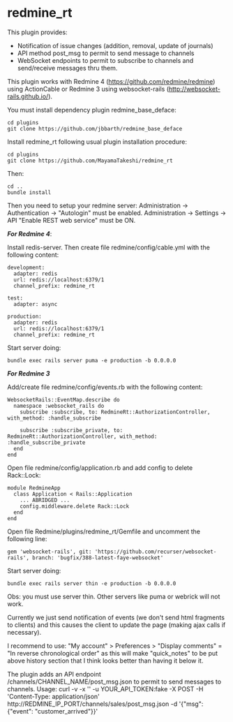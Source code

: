 # redmine_rt

This plugin provides:
  - Notification of issue changes (addition, removal, update of journals)
  - API method post_msg to permit to send message to channels
  - WebSocket endpoints to permit to subscribe to channels and send/receive messages thru them.
  

This plugin works with Redmine 4 (https://github.com/redmine/redmine) using ActionCable or Redmine 3 using websocket-rails (http://websocket-rails.github.io/).


You must install dependency plugin redmine_base_deface:
```
cd plugins
git clone https://github.com/jbbarth/redmine_base_deface
```

Install redmine_rt following usual plugin installation procedure:
```
cd plugins
git clone https://github.com/MayamaTakeshi/redmine_rt
```

Then:
```
cd ..
bundle install
```

Then you need to setup your redmine server:
  Administration -> Authentication -> 
    "Autologin" must be enabled.
  Administration -> Settings -> API 
    "Enable REST web service" must be ON.


***For Redmine 4***:

Install redis-server.
Then create file redmine/config/cable.yml with the following content:
```
development:
  adapter: redis
  url: redis://localhost:6379/1
  channel_prefix: redmine_rt

test:
  adapter: async

production:
  adapter: redis
  url: redis://localhost:6379/1
  channel_prefix: redmine_rt

```

Start server doing:
```
bundle exec rails server puma -e production -b 0.0.0.0

```


***For Redmine 3***

Add/create file redmine/config/events.rb with the following content:

```
WebsocketRails::EventMap.describe do
  namespace :websocket_rails do
    subscribe :subscribe, to: RedmineRt::AuthorizationController, with_method: :handle_subscribe

    subscribe :subscribe_private, to: RedmineRt::AuthorizationController, with_method: :handle_subscribe_private
  end
end
```

Open file redmine/config/application.rb and add config to delete Rack::Lock:
```
module RedmineApp
  class Application < Rails::Application
    ... ABRIDGED ...
    config.middleware.delete Rack::Lock
  end
end
```

Open file Redmine/plugins/redmine_rt/Gemfile and uncomment the following line:
```
gem 'websocket-rails', git: 'https://github.com/recurser/websocket-rails', branch: 'bugfix/388-latest-faye-websocket'
```

Start server doing:
```
bundle exec rails server thin -e production -b 0.0.0.0 
```
Obs: you must use server thin. Other servers like puma or webrick will not work.


Currently we just send notification of events (we don't send html fragments to clients) and this causes the client to update the page (making ajax calls if necessary).


I recommend to use:
  "My account" > Preferences > "Display comments" = "In reverse chronological order"
as this will make "quick_notes" to be put above history section that I think looks better than having it below it.


The plugin adds an API endpoint /channels/CHANNEL_NAME/post_msg.json to permit to send messages to channels. Usage:
  curl -v -x '' -u YOUR_API_TOKEN:fake -X POST -H 'Content-Type: application/json' http://REDMINE_IP_PORT/channels/sales/post_msg.json -d '{"msg": {"event": "customer_arrived"}}'



